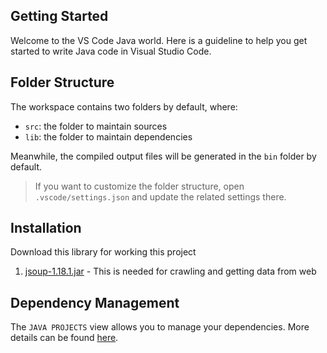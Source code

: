 ## Getting Started

Welcome to the VS Code Java world. Here is a guideline to help you get started to write Java code in Visual Studio Code.

## Folder Structure

The workspace contains two folders by default, where:

- `src`: the folder to maintain sources
- `lib`: the folder to maintain dependencies

Meanwhile, the compiled output files will be generated in the `bin` folder by default.

> If you want to customize the folder structure, open `.vscode/settings.json` and update the related settings there.


## Installation

Download this library for working this project

1. [jsoup-1.18.1.jar](https://jsoup.org/download) - This is needed for crawling and getting data from web


## Dependency Management

The `JAVA PROJECTS` view allows you to manage your dependencies. More details can be found [here](https://github.com/microsoft/vscode-java-dependency#manage-dependencies).
